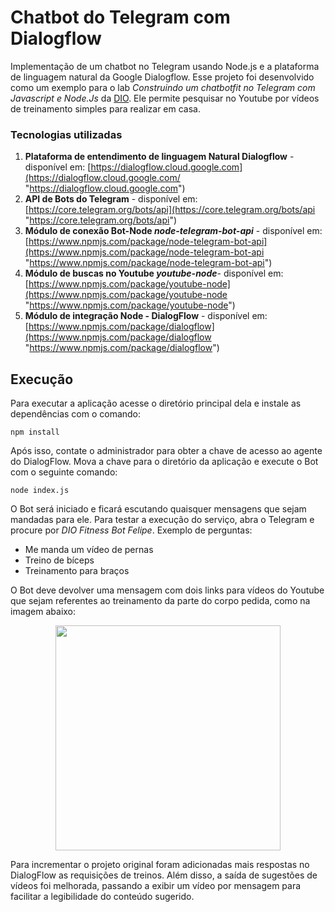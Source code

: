 # Chatbot do Telegram com Dialogflow

Implementação de um chatbot no Telegram usando Node.js e a plataforma de linguagem natural da Google Dialogflow. Esse projeto foi desenvolvido como um exemplo para o lab *Construindo um chatbotfit no Telegram com Javascript e Node.Js* da [DIO](https://digitalinnovation.one/ "DIO"). Ele permite pesquisar no Youtube por vídeos de treinamento simples para realizar em casa.

### Tecnologias utilizadas

1. **Plataforma de entendimento de linguagem Natural Dialogflow** - disponível em:  [https://dialogflow.cloud.google.com](https://dialogflow.cloud.google.com/ "https://dialogflow.cloud.google.com")
2. **API de Bots do Telegram** - disponível em: [https://core.telegram.org/bots/api](https://core.telegram.org/bots/api "https://core.telegram.org/bots/api")
3. **Módulo de conexão Bot-Node *node-telegram-bot-api*** - disponível em: [https://www.npmjs.com/package/node-telegram-bot-api](https://www.npmjs.com/package/node-telegram-bot-api "https://www.npmjs.com/package/node-telegram-bot-api")
4. **Módulo de buscas no Youtube *youtube-node***- disponível em: [https://www.npmjs.com/package/youtube-node](https://www.npmjs.com/package/youtube-node "https://www.npmjs.com/package/youtube-node")
5. **Módulo de integração Node - DialogFlow** - disponível em: [https://www.npmjs.com/package/dialogflow](https://www.npmjs.com/package/dialogflow "https://www.npmjs.com/package/dialogflow")

## Execução

Para executar a aplicação acesse o diretório principal dela e instale as dependências com o comando:

`npm install`

Após isso, contate o administrador para obter a chave de acesso ao agente do DialogFlow. Mova a chave para o diretório da aplicação e execute o Bot com o seguinte comando:

`node index.js`

O Bot será iniciado e ficará escutando quaisquer mensagens que sejam mandadas para ele. Para testar a execução do serviço, abra o Telegram e procure por *DIO Fitness Bot Felipe*. Exemplo de perguntas:

- Me manda um vídeo de pernas
- Treino de bíceps
- Treinamento para braços

O Bot deve devolver uma mensagem com dois links para vídeos do Youtube que sejam referentes ao treinamento da parte do corpo pedida, como na imagem abaixo:

<p style=" text-align: center;"><img src="https://firebasestorage.googleapis.com/v0/b/repository-c12c5.appspot.com/o/Resposta%20Bot%20Telegram.png?alt=media&token=972198d9-d5f3-4164-92f3-adc41be57e7a" height="360"></p>

Para incrementar o projeto original foram adicionadas mais respostas no DialogFlow as requisições de treinos. Além disso, a saída de sugestões de vídeos foi melhorada, passando a exibir um vídeo por mensagem para facilitar a legibilidade do conteúdo sugerido.